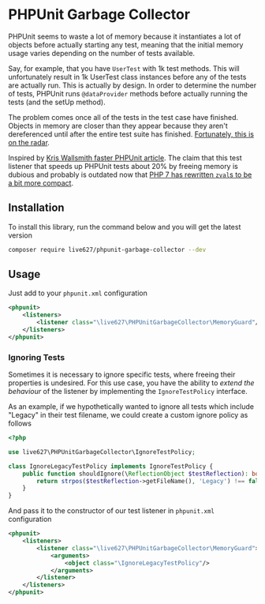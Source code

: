 # PHPUnit Garbage Collector

PHPUnit seems to waste a lot of memory because it instantiates a lot of objects before actually starting any test, meaning that the initial memory usage varies depending on the number of tests available.

Say, for example, that you have `UserTest` with 1k test methods. This will unfortunately result in 1k UserTest class instances before any of the tests are actually run. This is actually by design. In order to determine the number of tests, PHPUnit runs `@dataProvider` methods before actually running the tests (and the setUp method).

The problem comes once all of the tests in the test case have finished. Objects in memory are closer than they appear because they aren't dereferenced until after the entire test suite has finished. [Fortunately, this is on the radar](https://github.com/sebastianbergmann/phpunit/issues/4705).

Inspired by [Kris Wallsmith faster PHPUnit article](http://kriswallsmith.net/post/18029585104/faster-phpunit). The claim that this test listener that speeds up PHPUnit tests about 20% by freeing memory is dubious and probably is outdated now that [PHP 7 has rewritten `zval`s to be a bit more compact](https://www.npopov.com/2015/06/19/Internal-value-representation-in-PHP-7-part-2.html).

## Installation

To install this library, run the command below and you will get the latest version

```bash
composer require live627/phpunit-garbage-collector --dev
```

## Usage

Just add to your `phpunit.xml` configuration

```xml
<phpunit>
    <listeners>
        <listener class="\live627\PHPUnitGarbageCollector\MemoryGuard"/>
    </listeners>
</phpunit>
```

### Ignoring Tests

Sometimes it is necessary to ignore specific tests, where freeing their properties is undesired. For this use case, you have the ability to *extend the behaviour* of the listener by implementing the `IgnoreTestPolicy` interface.

As an example, if we hypothetically wanted to ignore all tests which include "Legacy" in their test filename, we could create a custom ignore policy as follows

```php
<?php

use live627\PHPUnitGarbageCollector\IgnoreTestPolicy;

class IgnoreLegacyTestPolicy implements IgnoreTestPolicy {
    public function shouldIgnore(\ReflectionObject $testReflection): bool {
        return strpos($testReflection->getFileName(), 'Legacy') !== false;
    }
}
```

And pass it to the constructor of our test listener in `phpunit.xml` configuration

```xml
<phpunit>
    <listeners>
        <listener class="\live627\PHPUnitGarbageCollector\MemoryGuard">
            <arguments>
                <object class="\IgnoreLegacyTestPolicy"/>
            </arguments>
        </listener>
    </listeners>
</phpunit>
```
